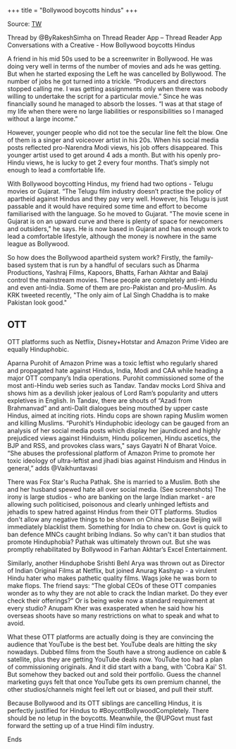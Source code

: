 +++
title = "Bollywood boycotts hindus"
+++

Source: [TW](https://threadreaderapp.com/thread/1574367258553774080.html)


Thread by @ByRakeshSimha on Thread Reader App – Thread Reader App
Conversations with a Creative - How Bollywood boycotts Hindus

A friend in his mid 50s used to be a screenwriter in Bollywood. He was doing very well in terms of the number of movies and ads he was getting. But when he started exposing the Left he was cancelled by Bollywood. The number of jobs he got turned into a trickle. “Producers and directors stopped calling me. I was getting assignments only when there was nobody willing to undertake the script for a particular movie.” Since he was financially sound he managed to absorb the losses. “I was at that stage of my life when there were no large liabilities or responsibilities so I managed without a large income.”

However, younger people who did not toe the secular line felt the blow. One of them is a singer and voiceover artist in his 20s. When his social media posts reflected pro-Narendra Modi views, his job offers disappeared. This younger artist used to get around 4 ads a month. But with his openly pro-Hindu views, he is lucky to get 2 every four months. That’s simply not enough to lead a comfortable life. 

With Bollywood boycotting Hindus, my friend had two options - Telugu movies or Gujarat. “The Telugu film industry doesn’t practise the policy of apartheid against Hindus and they pay very well. However, his Telugu is just passable and it would have required some time and effort to become familiarised with the language. So he moved to Gujarat. "The movie scene in Gujarat is on an upward curve and there is plenty of space for newcomers and outsiders," he says. He is now based in Gujarat and has enough work to lead a comfortable lifestyle, although the money is nowhere in the same league as Bollywood.

So how does the Bollywood apartheid system work? Firstly, the family-based system that is run by a handful of seculars such as Dharma Productions, Yashraj Films, Kapoors, Bhatts, Farhan Akhtar and Balaji control the mainstream movies. These people are completely anti-Hindu and even anti-India. Some of them are pro-Pakistan and pro-Muslim. As KRK tweeted recently, "The only aim of Lal Singh Chaddha is to make Pakistan look good." 

## OTT
OTT platforms such as Netflix, Disney+Hotstar and Amazon Prime Video are equally Hinduphobic. 

Aparna Purohit of Amazon Prime was a toxic leftist who regularly shared and propagated hate against Hindus, India, Modi and CAA while heading a major OTT company’s India operations. Purohit commissioned some of the most anti-Hindu web series such as Tandav. Tandav mocks Lord Shiva and shows him as a devilish joker jealous of Lord Ram’s popularity and utters expletives in English. In Tandav, there are shouts of “Azadi from Brahmanvad” and anti-Dalit dialogues being mouthed by upper caste Hindus, aimed at inciting riots. Hindu cops are shown raping Muslim women and killing Muslims. “Purohit’s Hinduphobic ideology can be gauged from an analysis of her social media posts which display her jaundiced and highly prejudiced views against Hinduism, Hindu policemen, Hindu ascetics, the BJP and RSS, and provokes class wars," says Gayatri N of Bharat Voice. “She abuses the professional platform of Amazon Prime to promote her toxic ideology of ultra-leftist and jihadi bias against Hinduism and Hindus in general,” adds @Vaikhuntavasi

There was Fox Star's Rucha Pathak. She is married to a Muslim. Both she and her husband spewed hate all over social media. (See screenshots) The irony is large studios - who are banking on the large Indian market - are allowing such politicised, poisonous and clearly unhinged leftists and jehadis to spew hatred against Hindus from their OTT platforms. Studios don't allow any negative things to be shown on China because Beijing will immediately blacklist them. Something for India to chew on. Govt is quick to ban defence MNCs caught bribing Indians. So why can't it ban studios that promote Hinduphobia? Pathak was ultimately thrown out. But she was promptly rehabilitated by Bollywood in Farhan Akhtar’s Excel Entertainment.

Similarly, another Hinduphobe Srishti Behl Arya was thrown out as Director of Indian Original Films at Netflix, but joined Anurag Kashyap - a virulent Hindu hater who makes pathetic quality films. Wags joke he was born to make flops. The friend says: “The global CEOs of these OTT companies wonder as to why they are not able to crack the Indian market. Do they ever check their offerings?” Or is being woke now a standard requirement at every studio? Anupam Kher was exasperated when he said how his overseas shoots have so many restrictions on what to speak and what to avoid. 

What these OTT platforms are actually doing is they are convincing the audience that YouTube is the best bet. YouTube deals are hitting the sky nowadays. Dubbed films from the South have a strong audience on cable & satellite, plus they are getting YouTube deals now. YouTube too had a plan of commissioning originals. And it did start with a bang, with 'Cobra Kai' S1. But somehow they backed out and sold their portfolio. Guess the channel marketing guys felt that once YouTube gets its own premium channel, the other studios/channels might feel left out or biased, and pull their stuff.

Because Bollywood and its OTT siblings are cancelling Hindus, it is perfectly justified for Hindus to #BoycottBollywoodCompletely. There should be no letup in the boycotts. Meanwhile, the @UPGovt must fast forward the setting up of a true Hindi film industry.

Ends
